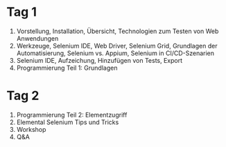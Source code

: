 # Tag 1 
1. Vorstellung, Installation, Übersicht, Technologien zum Testen von Web Anwendungen
1. Werkzeuge, Selenium IDE, Web Driver, Selenium Grid, Grundlagen der Automatisierung, Selenium vs. Appium, Selenium in CI/CD-Szenarien
1. Selenium IDE, Aufzeichung, Hinzufügen von Tests, Export
1. Programmierung Teil 1: Grundlagen
# Tag 2
1. Programmierung Teil 2: Elementzugriff
1. Elemental Selenium Tips und Tricks
1. Workshop
1. Q&A
